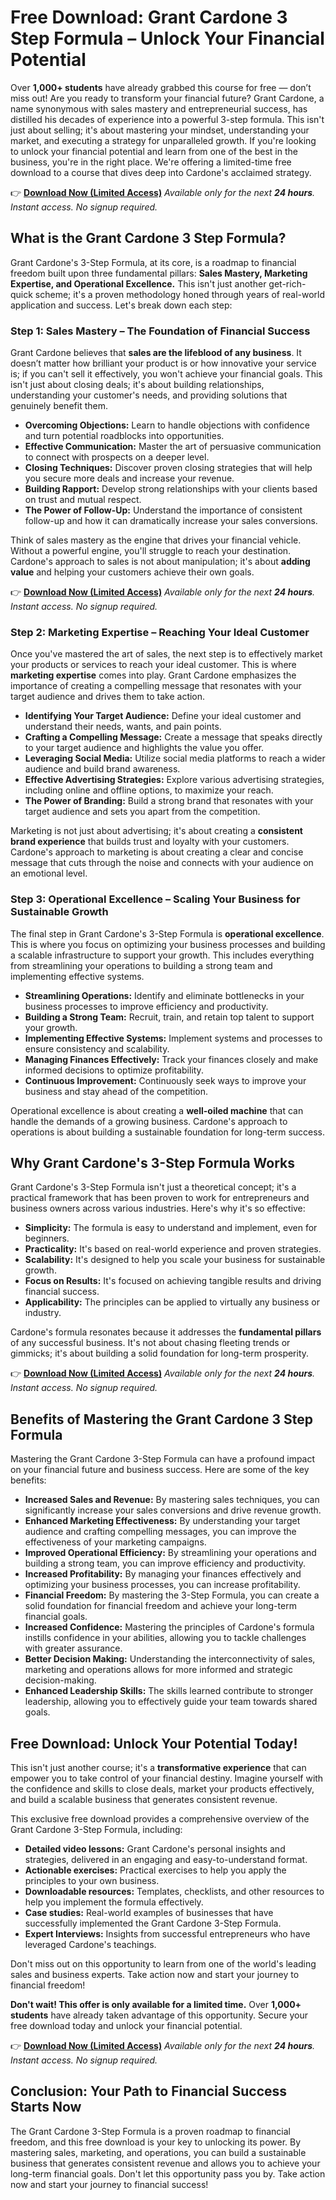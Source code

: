 # Free Download: Grant Cardone 3 Step Formula – Unlock Your Financial Potential

Over **1,000+ students** have already grabbed this course for free — don’t miss out! Are you ready to transform your financial future? Grant Cardone, a name synonymous with sales mastery and entrepreneurial success, has distilled his decades of experience into a powerful 3-step formula. This isn't just about selling; it's about mastering your mindset, understanding your market, and executing a strategy for unparalleled growth. If you're looking to unlock your financial potential and learn from one of the best in the business, you're in the right place. We're offering a limited-time free download to a course that dives deep into Cardone's acclaimed strategy.

👉 [**Download Now (Limited Access)**](https://udemywork.com/grant-cardone-3-step-formula)
_Available only for the next **24 hours**. Instant access. No signup required._

## What is the Grant Cardone 3 Step Formula?

Grant Cardone's 3-Step Formula, at its core, is a roadmap to financial freedom built upon three fundamental pillars: **Sales Mastery, Marketing Expertise, and Operational Excellence.** This isn't just another get-rich-quick scheme; it's a proven methodology honed through years of real-world application and success. Let's break down each step:

### Step 1: Sales Mastery – The Foundation of Financial Success

Grant Cardone believes that **sales are the lifeblood of any business**. It doesn’t matter how brilliant your product is or how innovative your service is; if you can't sell it effectively, you won't achieve your financial goals. This isn't just about closing deals; it's about building relationships, understanding your customer's needs, and providing solutions that genuinely benefit them.

*   **Overcoming Objections:** Learn to handle objections with confidence and turn potential roadblocks into opportunities.
*   **Effective Communication:** Master the art of persuasive communication to connect with prospects on a deeper level.
*   **Closing Techniques:** Discover proven closing strategies that will help you secure more deals and increase your revenue.
*   **Building Rapport:** Develop strong relationships with your clients based on trust and mutual respect.
*   **The Power of Follow-Up:** Understand the importance of consistent follow-up and how it can dramatically increase your sales conversions.

Think of sales mastery as the engine that drives your financial vehicle. Without a powerful engine, you'll struggle to reach your destination. Cardone's approach to sales is not about manipulation; it's about **adding value** and helping your customers achieve their own goals.

👉 [**Download Now (Limited Access)**](https://udemywork.com/grant-cardone-3-step-formula)
_Available only for the next **24 hours**. Instant access. No signup required._

### Step 2: Marketing Expertise – Reaching Your Ideal Customer

Once you've mastered the art of sales, the next step is to effectively market your products or services to reach your ideal customer. This is where **marketing expertise** comes into play. Grant Cardone emphasizes the importance of creating a compelling message that resonates with your target audience and drives them to take action.

*   **Identifying Your Target Audience:** Define your ideal customer and understand their needs, wants, and pain points.
*   **Crafting a Compelling Message:** Create a message that speaks directly to your target audience and highlights the value you offer.
*   **Leveraging Social Media:** Utilize social media platforms to reach a wider audience and build brand awareness.
*   **Effective Advertising Strategies:** Explore various advertising strategies, including online and offline options, to maximize your reach.
*   **The Power of Branding:** Build a strong brand that resonates with your target audience and sets you apart from the competition.

Marketing is not just about advertising; it's about creating a **consistent brand experience** that builds trust and loyalty with your customers. Cardone's approach to marketing is about creating a clear and concise message that cuts through the noise and connects with your audience on an emotional level.

### Step 3: Operational Excellence – Scaling Your Business for Sustainable Growth

The final step in Grant Cardone's 3-Step Formula is **operational excellence**. This is where you focus on optimizing your business processes and building a scalable infrastructure to support your growth. This includes everything from streamlining your operations to building a strong team and implementing effective systems.

*   **Streamlining Operations:** Identify and eliminate bottlenecks in your business processes to improve efficiency and productivity.
*   **Building a Strong Team:** Recruit, train, and retain top talent to support your growth.
*   **Implementing Effective Systems:** Implement systems and processes to ensure consistency and scalability.
*   **Managing Finances Effectively:** Track your finances closely and make informed decisions to optimize profitability.
*   **Continuous Improvement:** Continuously seek ways to improve your business and stay ahead of the competition.

Operational excellence is about creating a **well-oiled machine** that can handle the demands of a growing business. Cardone's approach to operations is about building a sustainable foundation for long-term success.

## Why Grant Cardone's 3-Step Formula Works

Grant Cardone's 3-Step Formula isn't just a theoretical concept; it's a practical framework that has been proven to work for entrepreneurs and business owners across various industries. Here's why it's so effective:

*   **Simplicity:** The formula is easy to understand and implement, even for beginners.
*   **Practicality:** It's based on real-world experience and proven strategies.
*   **Scalability:** It's designed to help you scale your business for sustainable growth.
*   **Focus on Results:** It's focused on achieving tangible results and driving financial success.
*   **Applicability:** The principles can be applied to virtually any business or industry.

Cardone's formula resonates because it addresses the **fundamental pillars** of any successful business. It's not about chasing fleeting trends or gimmicks; it's about building a solid foundation for long-term prosperity.

👉 [**Download Now (Limited Access)**](https://udemywork.com/grant-cardone-3-step-formula)
_Available only for the next **24 hours**. Instant access. No signup required._

## Benefits of Mastering the Grant Cardone 3 Step Formula

Mastering the Grant Cardone 3-Step Formula can have a profound impact on your financial future and business success. Here are some of the key benefits:

*   **Increased Sales and Revenue:** By mastering sales techniques, you can significantly increase your sales conversions and drive revenue growth.
*   **Enhanced Marketing Effectiveness:** By understanding your target audience and crafting compelling messages, you can improve the effectiveness of your marketing campaigns.
*   **Improved Operational Efficiency:** By streamlining your operations and building a strong team, you can improve efficiency and productivity.
*   **Increased Profitability:** By managing your finances effectively and optimizing your business processes, you can increase profitability.
*   **Financial Freedom:** By mastering the 3-Step Formula, you can create a solid foundation for financial freedom and achieve your long-term financial goals.
*   **Increased Confidence:** Mastering the principles of Cardone's formula instills confidence in your abilities, allowing you to tackle challenges with greater assurance.
*   **Better Decision Making:** Understanding the interconnectivity of sales, marketing and operations allows for more informed and strategic decision-making.
*   **Enhanced Leadership Skills:** The skills learned contribute to stronger leadership, allowing you to effectively guide your team towards shared goals.

## Free Download: Unlock Your Potential Today!

This isn't just another course; it's a **transformative experience** that can empower you to take control of your financial destiny. Imagine yourself with the confidence and skills to close deals, market your products effectively, and build a scalable business that generates consistent revenue.

This exclusive free download provides a comprehensive overview of the Grant Cardone 3-Step Formula, including:

*   **Detailed video lessons:** Grant Cardone's personal insights and strategies, delivered in an engaging and easy-to-understand format.
*   **Actionable exercises:** Practical exercises to help you apply the principles to your own business.
*   **Downloadable resources:** Templates, checklists, and other resources to help you implement the formula effectively.
*   **Case studies:** Real-world examples of businesses that have successfully implemented the Grant Cardone 3-Step Formula.
*   **Expert Interviews:** Insights from successful entrepreneurs who have leveraged Cardone's teachings.

Don't miss out on this opportunity to learn from one of the world's leading sales and business experts. Take action now and start your journey to financial freedom!

**Don't wait! This offer is only available for a limited time.** Over **1,000+ students** have already taken advantage of this opportunity. Secure your free download today and unlock your financial potential.

👉 [**Download Now (Limited Access)**](https://udemywork.com/grant-cardone-3-step-formula)
_Available only for the next **24 hours**. Instant access. No signup required._

## Conclusion: Your Path to Financial Success Starts Now

The Grant Cardone 3-Step Formula is a proven roadmap to financial freedom, and this free download is your key to unlocking its power. By mastering sales, marketing, and operations, you can build a sustainable business that generates consistent revenue and allows you to achieve your long-term financial goals. Don't let this opportunity pass you by. Take action now and start your journey to financial success!
